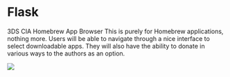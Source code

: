 # Flask
3DS CIA Homebrew App Browser
This is purely for Homebrew applications, nothing more.
Users will be able to navigate through a nice interface to select downloadable apps.
They will also have the ability to donate in various ways to the authors as an option.

<p style="center">
    <img src="http://i.imgur.com/3b5kg6l.png"></img>
</p>

